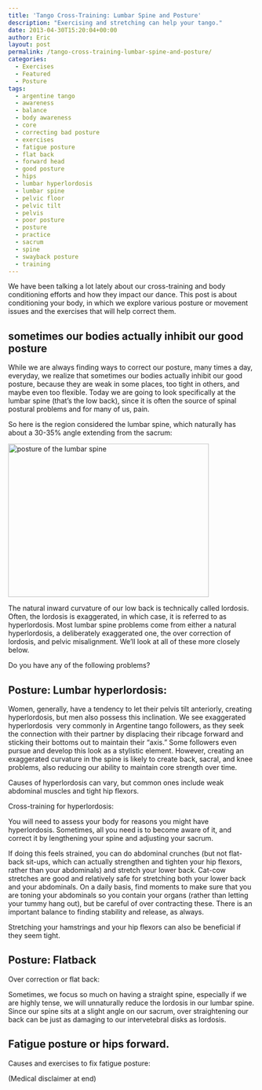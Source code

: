 ```yaml
---
title: 'Tango Cross-Training: Lumbar Spine and Posture'
description: "Exercising and stretching can help your tango."
date: 2013-04-30T15:20:04+00:00
author: Eric
layout: post
permalink: /tango-cross-training-lumbar-spine-and-posture/
categories:
  - Exercises
  - Featured
  - Posture
tags:
  - argentine tango
  - awareness
  - balance
  - body awareness
  - core
  - correcting bad posture
  - exercises
  - fatigue posture
  - flat back
  - forward head
  - good posture
  - hips
  - lumbar hyperlordosis
  - lumbar spine
  - pelvic floor
  - pelvic tilt
  - pelvis
  - poor posture
  - posture
  - practice
  - sacrum
  - spine
  - swayback posture
  - training
---
```

We have been talking a lot lately about our cross-training and body
conditioning efforts and how they impact our dance. This post is about
conditioning your body, in which we explore various posture or movement
issues and the exercises that will help correct them.


## sometimes our bodies actually inhibit our good posture

While we are always finding ways to correct our posture, many times a
day, everyday, we realize that sometimes our bodies actually inhibit our
good posture, because they are weak in some places, too tight in others,
and maybe even too flexible. Today we are going to look specifically
at the lumbar spine (that&#8217;s the low back), since it is often the
source of spinal postural problems and for many of us, pain.

So here is the region considered the lumbar spine, which naturally has
about a 30-35% angle extending from the sacrum:

[<img class="wp-image-385828 alignnone"
title="lumbar spine" alt="posture of the lumbar spine"
src="http://tangobreath.com/wp-content/uploads/2013/02/lumbar-spine-1024x782.jpg"
width="409" height="312"
srcset="http://tangobreath.com/wp-content/uploads/2013/02/lumbar-spine-1024x782.jpg
1024w,
http://tangobreath.com/wp-content/uploads/2013/02/lumbar-spine-300x229.jpg
300w,
http://tangobreath.com/wp-content/uploads/2013/02/lumbar-spine-392x300.jpg
392w, http://tangobreath.com/wp-content/uploads/2013/02/lumbar-spine.jpg
1197w" sizes="(max-width: 409px) 100vw, 409px"
/>](http://tangobreath.com/wp-content/uploads/2013/02/lumbar-spine.jpg)

The natural inward curvature of our low back is technically called
lordosis. Often, the lordosis is exaggerated, in which case, it is
referred to as hyperlordosis. Most lumbar spine problems come from
either a natural hyperlordosis, a deliberately exaggerated one, the
over correction of lordosis, and pelvic misalignment. We&#8217;ll look
at all of these more closely below.

Do you have any of the following problems?

## Posture: Lumbar hyperlordosis:

Women, generally, have a tendency to let their pelvis tilt anteriorly,
creating hyperlordosis, but men also possess this inclination. We see
exaggerated hyperlordosis  very commonly in Argentine tango followers,
as they seek the connection with their partner by displacing their
ribcage forward and sticking their bottoms out to maintain their
&#8220;axis.&#8221; Some followers even pursue and develop this look as
a stylistic element. However, creating an exaggerated curvature in the
spine is likely to create back, sacral, and knee problems, also reducing
our ability to maintain core strength over time.

Causes of hyperlordosis can vary, but common ones include weak abdominal muscles and tight hip flexors.

Cross-training for hyperlordosis:

You will need to assess your body for reasons you might have
hyperlordosis. Sometimes, all you need is to become aware of it, and
correct it by lengthening your spine and adjusting your sacrum.

If doing this feels strained, you can do abdominal crunches (but not
flat-back sit-ups, which can actually strengthen and tighten your hip
flexors, rather than your abdominals) and stretch your lower back. Cat-cow
stretches are good and relatively safe for stretching both your lower
back and your abdominals. On a daily basis, find moments to make sure
that you are toning your abdominals so you contain your organs (rather
than letting your tummy hang out), but be careful of over contracting
these. There is an important balance to finding stability and release,
as always.

Stretching your hamstrings and your hip flexors can also be beneficial if they seem tight.

## Posture: Flatback

Over correction or flat back:

Sometimes, we focus so much on having a straight spine, especially if
we are highly tense, we will unnaturally reduce the lordosis in our
lumbar spine. Since our spine sits at a slight angle on our sacrum,
over straightening our back can be just as damaging to our intervetebral
disks as lordosis.


## Fatigue posture or hips forward.


Causes and exercises to fix fatigue posture:

(Medical disclaimer at end)
